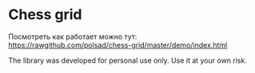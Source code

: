 Chess grid
==========

Посмотреть как работает можно тут: https://rawgithub.com/polsad/chess-grid/master/demo/index.html

The library was developed for personal use only. Use it at your own risk.